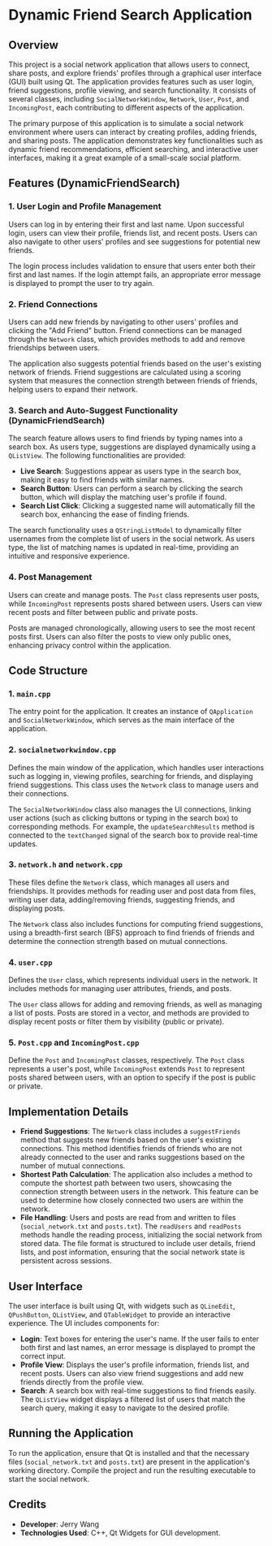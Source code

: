 # Dynamic Friend Search Application

## Overview

This project is a social network application that allows users to connect, share posts, and explore friends' profiles through a graphical user interface (GUI) built using Qt. The application provides features such as user login, friend suggestions, profile viewing, and search functionality. It consists of several classes, including `SocialNetworkWindow`, `Network`, `User`, `Post`, and `IncomingPost`, each contributing to different aspects of the application.

The primary purpose of this application is to simulate a social network environment where users can interact by creating profiles, adding friends, and sharing posts. The application demonstrates key functionalities such as dynamic friend recommendations, efficient searching, and interactive user interfaces, making it a great example of a small-scale social platform.

## Features (DynamicFriendSearch)

### 1. User Login and Profile Management

Users can log in by entering their first and last name. Upon successful login, users can view their profile, friends list, and recent posts. Users can also navigate to other users' profiles and see suggestions for potential new friends.

The login process includes validation to ensure that users enter both their first and last names. If the login attempt fails, an appropriate error message is displayed to prompt the user to try again.

### 2. Friend Connections

Users can add new friends by navigating to other users' profiles and clicking the "Add Friend" button. Friend connections can be managed through the `Network` class, which provides methods to add and remove friendships between users.

The application also suggests potential friends based on the user's existing network of friends. Friend suggestions are calculated using a scoring system that measures the connection strength between friends of friends, helping users to expand their network.

### 3. Search and Auto-Suggest Functionality (DynamicFriendSearch)

The search feature allows users to find friends by typing names into a search box. As users type, suggestions are displayed dynamically using a `QListView`. The following functionalities are provided:

- **Live Search**: Suggestions appear as users type in the search box, making it easy to find friends with similar names.
- **Search Button**: Users can perform a search by clicking the search button, which will display the matching user's profile if found.
- **Search List Click**: Clicking a suggested name will automatically fill the search box, enhancing the ease of finding friends.

The search functionality uses a `QStringListModel` to dynamically filter usernames from the complete list of users in the social network. As users type, the list of matching names is updated in real-time, providing an intuitive and responsive experience.

### 4. Post Management

Users can create and manage posts. The `Post` class represents user posts, while `IncomingPost` represents posts shared between users. Users can view recent posts and filter between public and private posts.

Posts are managed chronologically, allowing users to see the most recent posts first. Users can also filter the posts to view only public ones, enhancing privacy control within the application.

## Code Structure

### 1. `main.cpp`

The entry point for the application. It creates an instance of `QApplication` and `SocialNetworkWindow`, which serves as the main interface of the application.

### 2. `socialnetworkwindow.cpp`

Defines the main window of the application, which handles user interactions such as logging in, viewing profiles, searching for friends, and displaying friend suggestions. This class uses the `Network` class to manage users and their connections.

The `SocialNetworkWindow` class also manages the UI connections, linking user actions (such as clicking buttons or typing in the search box) to corresponding methods. For example, the `updateSearchResults` method is connected to the `textChanged` signal of the search box to provide real-time updates.

### 3. `network.h` and `network.cpp`

These files define the `Network` class, which manages all users and friendships. It provides methods for reading user and post data from files, writing user data, adding/removing friends, suggesting friends, and displaying posts.

The `Network` class also includes functions for computing friend suggestions, using a breadth-first search (BFS) approach to find friends of friends and determine the connection strength based on mutual connections.

### 4. `user.cpp`

Defines the `User` class, which represents individual users in the network. It includes methods for managing user attributes, friends, and posts.

The `User` class allows for adding and removing friends, as well as managing a list of posts. Posts are stored in a vector, and methods are provided to display recent posts or filter them by visibility (public or private).

### 5. `Post.cpp` and `IncomingPost.cpp`

Define the `Post` and `IncomingPost` classes, respectively. The `Post` class represents a user's post, while `IncomingPost` extends `Post` to represent posts shared between users, with an option to specify if the post is public or private.

## Implementation Details

- **Friend Suggestions**: The `Network` class includes a `suggestFriends` method that suggests new friends based on the user's existing connections. This method identifies friends of friends who are not already connected to the user and ranks suggestions based on the number of mutual connections.
- **Shortest Path Calculation**: The application also includes a method to compute the shortest path between two users, showcasing the connection strength between users in the network. This feature can be used to determine how closely connected two users are within the network.
- **File Handling**: Users and posts are read from and written to files (`social_network.txt` and `posts.txt`). The `readUsers` and `readPosts` methods handle the reading process, initializing the social network from stored data. The file format is structured to include user details, friend lists, and post information, ensuring that the social network state is persistent across sessions.

## User Interface

The user interface is built using Qt, with widgets such as `QLineEdit`, `QPushButton`, `QListView`, and `QTableWidget` to provide an interactive experience. The UI includes components for:

- **Login**: Text boxes for entering the user's name. If the user fails to enter both first and last names, an error message is displayed to prompt the correct input.
- **Profile View**: Displays the user's profile information, friends list, and recent posts. Users can also view friend suggestions and add new friends directly from the profile view.
- **Search**: A search box with real-time suggestions to find friends easily. The `QListView` widget displays a filtered list of users that match the search query, making it easy to navigate to the desired profile.

## Running the Application

To run the application, ensure that Qt is installed and that the necessary files (`social_network.txt` and `posts.txt`) are present in the application's working directory. Compile the project and run the resulting executable to start the social network.

## Credits

- **Developer**: Jerry Wang
- **Technologies Used**: C++, Qt Widgets for GUI development.

